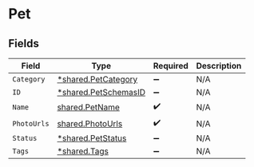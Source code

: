 # Pet


## Fields

| Field                                                              | Type                                                               | Required                                                           | Description                                                        |
| ------------------------------------------------------------------ | ------------------------------------------------------------------ | ------------------------------------------------------------------ | ------------------------------------------------------------------ |
| `Category`                                                         | [*shared.PetCategory](../../../pkg/models/shared/petcategory.md)   | :heavy_minus_sign:                                                 | N/A                                                                |
| `ID`                                                               | [*shared.PetSchemasID](../../../pkg/models/shared/petschemasid.md) | :heavy_minus_sign:                                                 | N/A                                                                |
| `Name`                                                             | [shared.PetName](../../../pkg/models/shared/petname.md)            | :heavy_check_mark:                                                 | N/A                                                                |
| `PhotoUrls`                                                        | [shared.PhotoUrls](../../../pkg/models/shared/photourls.md)        | :heavy_check_mark:                                                 | N/A                                                                |
| `Status`                                                           | [*shared.PetStatus](../../../pkg/models/shared/petstatus.md)       | :heavy_minus_sign:                                                 | N/A                                                                |
| `Tags`                                                             | [*shared.Tags](../../../pkg/models/shared/tags.md)                 | :heavy_minus_sign:                                                 | N/A                                                                |